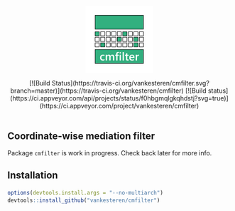 <img src="cmfilter.png" width="30%" style="display:block;margin:0 auto"></img>
<div style="display:block;margin:0 auto; text-align:center">
[![Build Status](https://travis-ci.org/vankesteren/cmfilter.svg?branch=master)](https://travis-ci.org/vankesteren/cmfilter)
[![Build status](https://ci.appveyor.com/api/projects/status/f0hbgmqlgkqhdstj?svg=true)](https://ci.appveyor.com/project/vankesteren/cmfilter)
</div><br/>

## Coordinate-wise mediation filter

Package `cmfilter` is work in progress. Check back later for more info.

## Installation

```r
options(devtools.install.args = "--no-multiarch")
devtools::install_github("vankesteren/cmfilter")
```
